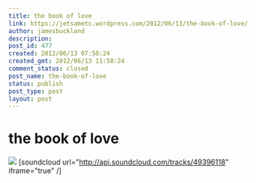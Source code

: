 ```yaml
---
title: the book of love
link: https://jetsametc.wordpress.com/2012/06/13/the-book-of-love/
author: jamesbuckland
description: 
post_id: 477
created: 2012/06/13 07:58:24
created_gmt: 2012/06/13 11:58:24
comment_status: closed
post_name: the-book-of-love
status: publish
post_type: post
layout: post
---
```


# the book of love

![](http://mescritiques.be/IMG/arton989.jpg) [soundcloud url="http://api.soundcloud.com/tracks/49396118" iframe="true" /]